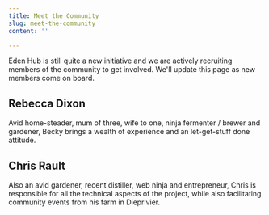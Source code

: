 ```yaml
---
title: Meet the Community
slug: meet-the-community
content: ''

---
```

Eden Hub is still quite a new initiative and we are actively recruiting members of the community to get involved. We'll update this page as new members come on board.

## Rebecca Dixon

Avid home-steader, mum of three, wife to one, ninja fermenter / brewer and gardener, Becky brings a wealth of experience and an let-get-stuff done attitude.

## Chris Rault

Also an avid gardener, recent  distiller, web ninja and entrepreneur, Chris is responsible for all the technical aspects of the project, while also facilitating community events from his farm in Dieprivier.